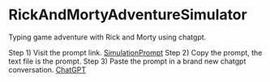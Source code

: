 # RickAndMortyAdventureSimulator
Typing game adventure with Rick and Morty using chatgpt.


Step 1) Visit the prompt link.    [SimulationPrompt](https://github.com/Neur0plasticity/RickAndMortyAdventureSimulator/blob/main/prompt.r&madventure.txt)
Step 2) Copy the prompt, the text file is the prompt.
Step 3) Paste the prompt in a brand new chatgpt conversation. [ChatGPT](https://chat.openai.com/chat)
